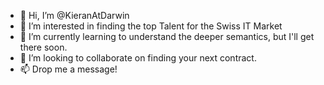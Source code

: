 - 👋 Hi, I’m @KieranAtDarwin
- 👀 I’m interested in finding the top Talent for the Swiss IT Market
- 🌱 I’m currently learning to understand the deeper semantics, but I'll get there soon.
- 💞️ I’m looking to collaborate on finding your next contract.
- 📫 Drop me a message!

<!---
KieranAtDarwin/KieranAtDarwin is a ✨ special ✨ repository because its `README.md` (this file) appears on your GitHub profile.
You can click the Preview link to take a look at your changes.
--->
